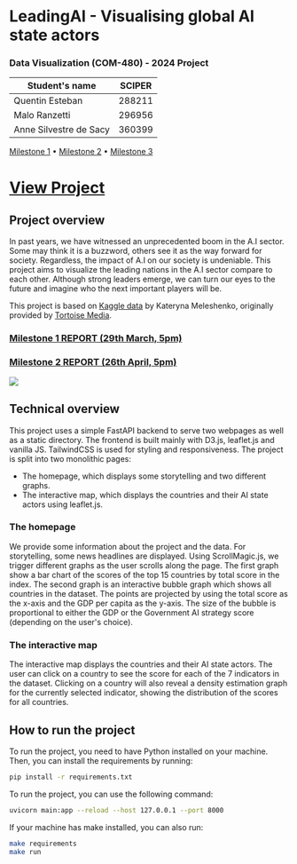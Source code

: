 # LeadingAI - Visualising global AI state actors
### Data Visualization (COM-480) - 2024 Project

| Student's name | SCIPER |
|---|---|
| Quentin Esteban | 288211 |
| Malo Ranzetti | 296956 |
| Anne Silvestre de Sacy| 360399|

[Milestone 1](#milestone-1) • [Milestone 2](#milestone-2) • [Milestone 3](#milestone-3)

# [View Project](https://leading-ai.mranzetti.com/)

## Project overview

In past years, we have witnessed an unprecedented boom in the A.I sector. Some may think it is a buzzword, others see it as the way forward for society. Regardless, the impact of A.I on our society is undeniable. This project aims to visualize the leading nations in the A.I sector compare to each other. Although strong leaders emerge, we can turn our eyes to the future and imagine who the next important players will be.

This project is based on [Kaggle data](https://www.kaggle.com/datasets/katerynameleshenko/ai-index) by Kateryna Meleshenko, originally provided by [Tortoise Media](https://www.tortoisemedia.com/intelligence/global-ai/).

### [Milestone 1 REPORT (29th March, 5pm)](milestone-1/Data_Visualization_Milestone_1.pdf)

### [Milestone 2 REPORT (26th April, 5pm)](milestone-2/Data_Visualization_Milestone_2.pdf)

[<img src='https://github.com/com-480-data-visualization/com-480-project-leadingAI/blob/milestone2/milestone-2/fig1.png?raw=true'>](http://185.224.139.115:8000/)

## Technical overview

This project uses a simple FastAPI backend to serve two webpages as well as a static directory. The frontend is built mainly with D3.js, leaflet.js and vanilla JS. TailwindCSS is used for styling and responsiveness. The project is split into two monolithic pages:
- The homepage, which displays some storytelling and two different graphs.
- The interactive map, which displays the countries and their AI state actors using leaflet.js.

### The homepage
We provide some information about the project and the data. For storytelling, some news headlines are displayed. Using ScrollMagic.js, we trigger different graphs as the user scrolls along the page. The first graph show a bar chart of the scores of the top 15 countries by total score in the index. The second graph is an interactive bubble graph which shows all countries in the dataset. The points are projected by using the total score as the x-axis and the GDP per capita as the y-axis. The size of the bubble is proportional to either the GDP or the Government AI strategy score (depending on the user's choice).

### The interactive map
The interactive map displays the countries and their AI state actors. The user can click on a country to see the score for each of the 7 indicators in the dataset. Clicking on a country will also reveal a density estimation graph for the currently selected indicator, showing the distribution of the scores for all countries.

## How to run the project

To run the project, you need to have Python installed on your machine. 
Then, you can install the requirements by running:
```bash
pip install -r requirements.txt
```

To run the project, you can use the following command:
```bash
uvicorn main:app --reload --host 127.0.0.1 --port 8000
```

If your machine has make installed, you can also run:
```bash
make requirements
make run
```

